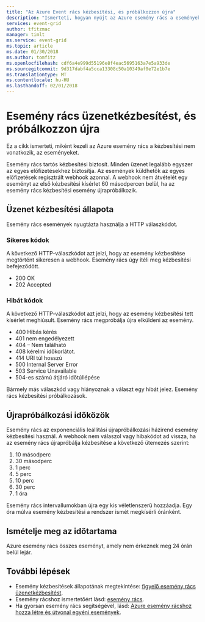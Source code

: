 ```yaml
---
title: "Az Azure Event rács kézbesítési, és próbálkozzon újra"
description: "Ismerteti, hogyan nyújt az Azure esemény rács a eseményeket, és hogyan kezeli az kézbesítetlen üzenetek."
services: event-grid
author: tfitzmac
manager: timlt
ms.service: event-grid
ms.topic: article
ms.date: 01/30/2018
ms.author: tomfitz
ms.openlocfilehash: cdf6a4e999d55196e8f4eac5695163a7e5a933de
ms.sourcegitcommit: 9d317dabf4a5cca13308c50a10349af0e72e1b7e
ms.translationtype: MT
ms.contentlocale: hu-HU
ms.lasthandoff: 02/01/2018
---
```

# <a name="event-grid-message-delivery-and-retry"></a>Esemény rács üzenetkézbesítést, és próbálkozzon újra 

Ez a cikk ismerteti, miként kezeli az Azure esemény rács a kézbesítési nem vonatkozik, az eseményeket.

Esemény rács tartós kézbesítési biztosít. Minden üzenet legalább egyszer az egyes előfizetésekhez biztosítja. Az események küldhetők az egyes előfizetések regisztrált webhook azonnal. A webhook nem átvételét egy eseményt az első kézbesítési kísérlet 60 másodpercen belül, ha az esemény rács kézbesítési esemény újrapróbálkozik.

## <a name="message-delivery-status"></a>Üzenet kézbesítési állapota

Esemény rács események nyugtázta használja a HTTP válaszkódot. 

### <a name="success-codes"></a>Sikeres kódok

A következő HTTP-válaszkódot azt jelzi, hogy az esemény kézbesítése megtörtént sikeresen a webhook. Esemény rács úgy ítéli meg kézbesítési befejeződött.

- 200 OK
- 202 Accepted

### <a name="failure-codes"></a>Hibát kódok

A következő HTTP-válaszkódot azt jelzi, hogy az esemény kézbesítési tett kísérlet meghiúsult. Esemény rács megpróbálja újra elküldeni az esemény. 

- 400 Hibás kérés
- 401 nem engedélyezett
- 404 – Nem található
- 408 kérelmi időkorlátot.
- 414 URI túl hosszú
- 500 Internal Server Error
- 503 Service Unavailable
- 504-es számú átjáró időtúllépése

Bármely más válaszkód vagy hiányoznak a választ egy hibát jelez. Esemény rács kézbesítési próbálkozások. 

## <a name="retry-intervals"></a>Újrapróbálkozási időközök

Esemény rács az exponenciális leállítási újrapróbálkozási házirend esemény kézbesítési használ. A webhook nem válaszol vagy hibakódot ad vissza, ha az esemény rács újrapróbálja kézbesítése a következő ütemezés szerint:

1. 10 másodperc
2. 30 másodperc
3. 1 perc
4. 5 perc
5. 10 perc
6. 30 perc
7. 1 óra

Esemény rács intervallumokban újra egy kis véletlenszerű hozzáadja. Egy óra múlva esemény kézbesítési a rendszer ismét megkísérli óránként.

## <a name="retry-duration"></a>Ismételje meg az időtartama

Azure esemény rács összes eseményt, amely nem érkeznek meg 24 órán belül lejár.

## <a name="next-steps"></a>További lépések

* Esemény kézbesítések állapotának megtekintése: [figyelő esemény rács üzenetkézbesítést](monitor-event-delivery.md).
* Esemény rácshoz ismertetőért lásd: [esemény rács](overview.md).
* Ha gyorsan esemény rács segítségével, lásd: [Azure esemény rácshoz hozza létre és útvonal egyéni események](custom-event-quickstart.md).